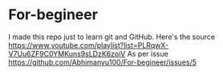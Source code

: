 # For-begineer
I made this repo just to learn git and GitHub.
Here's the source 
https://www.youtube.com/playlist?list=PLRqwX-V7Uu6ZF9C0YMKuns9sLDzK6zoiV
As per issue 
https://github.com/Abhimanyu100/For-begineer/issues/5
